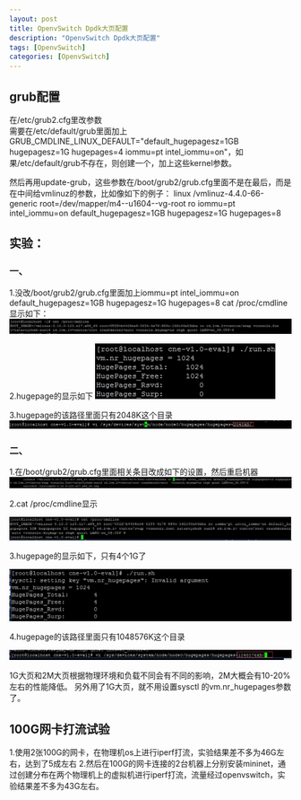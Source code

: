 ```yaml
---
layout: post
title: OpenvSwitch Dpdk大页配置
description: "OpenvSwitch Dpdk大页配置"
tags: [OpenvSwitch]
categories: [OpenvSwitch]
---
```


## grub配置
在/etc/grub2.cfg里改参数  
需要在/etc/default/grub里面加上 GRUB_CMDLINE_LINUX_DEFAULT="default_hugepagesz=1GB hugepagesz=1G hugepages=4 iommu=pt intel_iommu=on"，如果/etc/default/grub不存在，则创建一个，加上这些kernel参数。  

然后再用update-grub，这些参数在/boot/grub2/grub.cfg里面不是在最后，而是在中间给vmlinuz的参数，比如像如下的例子：
linux   /vmlinuz-4.4.0-66-generic root=/dev/mapper/m4--u1604--vg-root ro  iommu=pt intel_iommu=on default_hugepagesz=1GB hugepagesz=1G hugepages=8



## 实验：
### 一、
1.没改/boot/grub2/grub.cfg里面加上iommu=pt intel_iommu=on default_hugepagesz=1GB hugepagesz=1G hugepages=8
cat /proc/cmdline显示如下：  
![image](/images/openvswitch-dpdk/1.jpg)

2.hugepage的显示如下
![image](/images/openvswitch-dpdk/2.jpg)

3.hugepage的该路径里面只有2048K这个目录
![image](/images/openvswitch-dpdk/3.jpg)


###   二、
1.在/boot/grub2/grub.cfg里面相关条目改成如下的设置，然后重启机器
![image](/images/openvswitch-dpdk/4.jpg)

2.cat /proc/cmdline显示

![image](/images/openvswitch-dpdk/5.jpg)

3.hugepage的显示如下，只有4个1G了

![image](/images/openvswitch-dpdk/6.jpg)

4.hugepage的该路径里面只有1048576K这个目录

![image](/images/openvswitch-dpdk/7.jpg)

1G大页和2M大页根据物理环境和负载不同会有不同的影响，2M大概会有10-20%左右的性能降低。
另外用了1G大页，就不用设置sysctl 的vm.nr_hugepages参数了。


##  100G网卡打流试验
1.使用2张100G的网卡，在物理机os上进行iperf打流，实验结果差不多为46G左右，达到了5成左右
2.然后在100G的网卡连接的2台机器上分别安装mininet，通过创建分布在两个物理机上的虚拟机进行iperf打流，流量经过openvswitch，实验结果差不多为43G左右。